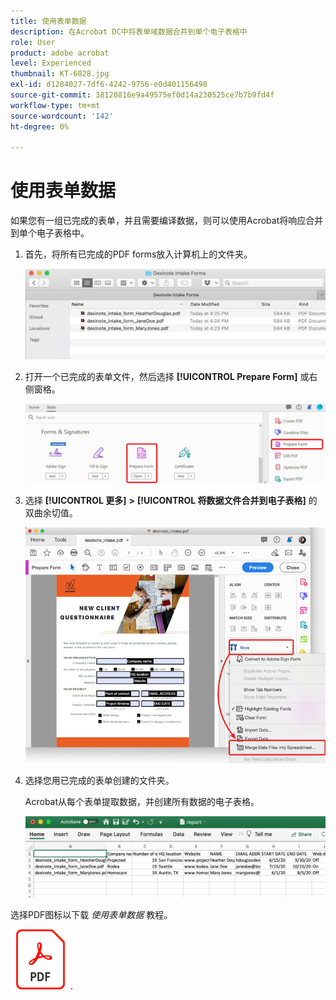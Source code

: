 ```yaml
---
title: 使用表单数据
description: 在Acrobat DC中将表单域数据合并到单个电子表格中
role: User
product: adobe acrobat
level: Experienced
thumbnail: KT-6828.jpg
exl-id: d1284027-7df6-4242-9756-e0d401156498
source-git-commit: 38120816e9a49575ef0d14a230525ce7b7b9fd4f
workflow-type: tm+mt
source-wordcount: '142'
ht-degree: 0%

---
```


# 使用表单数据

如果您有一组已完成的表单，并且需要编译数据，则可以使用Acrobat将响应合并到单个电子表格中。

1. 首先，将所有已完成的PDF forms放入计算机上的文件夹。

   ![表单数据步骤1](../assets/FormData_1.png)

1. 打开一个已完成的表单文件，然后选择 **[!UICONTROL Prepare Form]** 或右侧窗格。

   ![表单数据步骤2](../assets/FormData_2.png)

1. 选择 **[!UICONTROL 更多]** **>** **[!UICONTROL 将数据文件合并到电子表格]** 的双曲余切值。

   ![表单数据步骤3](../assets/FormData_3.png)

1. 选择您用已完成的表单创建的文件夹。

   Acrobat从每个表单提取数据，并创建所有数据的电子表格。

   ![表单数据步骤4](../assets/FormData_4.png)


选择PDF图标以下载 *使用表单数据* 教程。

[![下载使用表单数据教程](../assets/acrobat_PDF_96.png)](../assets/AcrobatDCFormData.pdf).
